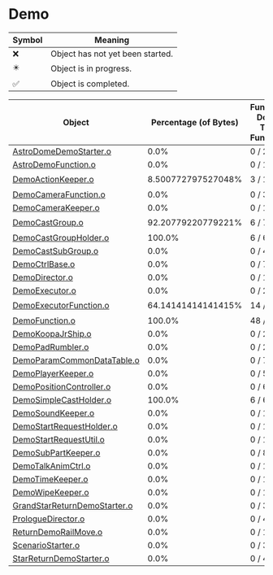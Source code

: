 # Demo
| Symbol | Meaning 
| ------------- | ------------- 
| :x: | Object has not yet been started. 
| :eight_pointed_black_star: | Object is in progress. 
| :white_check_mark: | Object is completed. 


| Object | Percentage (of Bytes) | Functions Done / Total Functions | Percentage (Functions) | Status 
| ------------- | ------------- | ------------- | ------------- | ------------- 
| [AstroDomeDemoStarter.o](https://github.com/shibbo/Petari/blob/master/docs/lib/Game/Demo/AstroDomeDemoStarter.md) | 0.0% | 0 / 25 | 0.0% | :x: 
| [AstroDemoFunction.o](https://github.com/shibbo/Petari/blob/master/docs/lib/Game/Demo/AstroDemoFunction.md) | 0.0% | 0 / 12 | 0.0% | :x: 
| [DemoActionKeeper.o](https://github.com/shibbo/Petari/blob/master/docs/lib/Game/Demo/DemoActionKeeper.md) | 8.500772797527048% | 3 / 19 | 15.789473684210526% | :eight_pointed_black_star: 
| [DemoCameraFunction.o](https://github.com/shibbo/Petari/blob/master/docs/lib/Game/Demo/DemoCameraFunction.md) | 0.0% | 0 / 3 | 0.0% | :x: 
| [DemoCameraKeeper.o](https://github.com/shibbo/Petari/blob/master/docs/lib/Game/Demo/DemoCameraKeeper.md) | 0.0% | 0 / 11 | 0.0% | :x: 
| [DemoCastGroup.o](https://github.com/shibbo/Petari/blob/master/docs/lib/Game/Demo/DemoCastGroup.md) | 92.20779220779221% | 6 / 7 | 85.71428571428571% | :eight_pointed_black_star: 
| [DemoCastGroupHolder.o](https://github.com/shibbo/Petari/blob/master/docs/lib/Game/Demo/DemoCastGroupHolder.md) | 100.0% | 6 / 6 | 100.0% | :white_check_mark: 
| [DemoCastSubGroup.o](https://github.com/shibbo/Petari/blob/master/docs/lib/Game/Demo/DemoCastSubGroup.md) | 0.0% | 0 / 4 | 0.0% | :x: 
| [DemoCtrlBase.o](https://github.com/shibbo/Petari/blob/master/docs/lib/Game/Demo/DemoCtrlBase.md) | 0.0% | 0 / 7 | 0.0% | :x: 
| [DemoDirector.o](https://github.com/shibbo/Petari/blob/master/docs/lib/Game/Demo/DemoDirector.md) | 0.0% | 0 / 18 | 0.0% | :x: 
| [DemoExecutor.o](https://github.com/shibbo/Petari/blob/master/docs/lib/Game/Demo/DemoExecutor.md) | 0.0% | 0 / 28 | 0.0% | :x: 
| [DemoExecutorFunction.o](https://github.com/shibbo/Petari/blob/master/docs/lib/Game/Demo/DemoExecutorFunction.md) | 64.14141414141415% | 14 / 16 | 87.5% | :eight_pointed_black_star: 
| [DemoFunction.o](https://github.com/shibbo/Petari/blob/master/docs/lib/Game/Demo/DemoFunction.md) | 100.0% | 48 / 48 | 100.0% | :white_check_mark: 
| [DemoKoopaJrShip.o](https://github.com/shibbo/Petari/blob/master/docs/lib/Game/Demo/DemoKoopaJrShip.md) | 0.0% | 0 / 20 | 0.0% | :x: 
| [DemoPadRumbler.o](https://github.com/shibbo/Petari/blob/master/docs/lib/Game/Demo/DemoPadRumbler.md) | 0.0% | 0 / 2 | 0.0% | :x: 
| [DemoParamCommonDataTable.o](https://github.com/shibbo/Petari/blob/master/docs/lib/Game/Demo/DemoParamCommonDataTable.md) | 0.0% | 0 / 7 | 0.0% | :x: 
| [DemoPlayerKeeper.o](https://github.com/shibbo/Petari/blob/master/docs/lib/Game/Demo/DemoPlayerKeeper.md) | 0.0% | 0 / 5 | 0.0% | :x: 
| [DemoPositionController.o](https://github.com/shibbo/Petari/blob/master/docs/lib/Game/Demo/DemoPositionController.md) | 0.0% | 0 / 6 | 0.0% | :x: 
| [DemoSimpleCastHolder.o](https://github.com/shibbo/Petari/blob/master/docs/lib/Game/Demo/DemoSimpleCastHolder.md) | 100.0% | 6 / 6 | 100.0% | :white_check_mark: 
| [DemoSoundKeeper.o](https://github.com/shibbo/Petari/blob/master/docs/lib/Game/Demo/DemoSoundKeeper.md) | 0.0% | 0 / 10 | 0.0% | :x: 
| [DemoStartRequestHolder.o](https://github.com/shibbo/Petari/blob/master/docs/lib/Game/Demo/DemoStartRequestHolder.md) | 0.0% | 0 / 19 | 0.0% | :x: 
| [DemoStartRequestUtil.o](https://github.com/shibbo/Petari/blob/master/docs/lib/Game/Demo/DemoStartRequestUtil.md) | 0.0% | 0 / 19 | 0.0% | :x: 
| [DemoSubPartKeeper.o](https://github.com/shibbo/Petari/blob/master/docs/lib/Game/Demo/DemoSubPartKeeper.md) | 0.0% | 0 / 8 | 0.0% | :x: 
| [DemoTalkAnimCtrl.o](https://github.com/shibbo/Petari/blob/master/docs/lib/Game/Demo/DemoTalkAnimCtrl.md) | 0.0% | 0 / 14 | 0.0% | :x: 
| [DemoTimeKeeper.o](https://github.com/shibbo/Petari/blob/master/docs/lib/Game/Demo/DemoTimeKeeper.md) | 0.0% | 0 / 11 | 0.0% | :x: 
| [DemoWipeKeeper.o](https://github.com/shibbo/Petari/blob/master/docs/lib/Game/Demo/DemoWipeKeeper.md) | 0.0% | 0 / 10 | 0.0% | :x: 
| [GrandStarReturnDemoStarter.o](https://github.com/shibbo/Petari/blob/master/docs/lib/Game/Demo/GrandStarReturnDemoStarter.md) | 0.0% | 0 / 32 | 0.0% | :x: 
| [PrologueDirector.o](https://github.com/shibbo/Petari/blob/master/docs/lib/Game/Demo/PrologueDirector.md) | 0.0% | 0 / 43 | 0.0% | :x: 
| [ReturnDemoRailMove.o](https://github.com/shibbo/Petari/blob/master/docs/lib/Game/Demo/ReturnDemoRailMove.md) | 0.0% | 0 / 10 | 0.0% | :x: 
| [ScenarioStarter.o](https://github.com/shibbo/Petari/blob/master/docs/lib/Game/Demo/ScenarioStarter.md) | 0.0% | 0 / 30 | 0.0% | :x: 
| [StarReturnDemoStarter.o](https://github.com/shibbo/Petari/blob/master/docs/lib/Game/Demo/StarReturnDemoStarter.md) | 0.0% | 0 / 42 | 0.0% | :x: 
